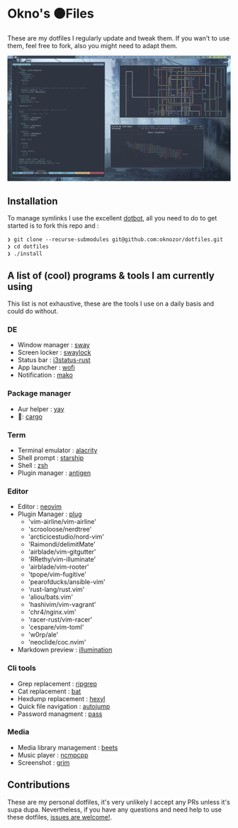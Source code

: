 # Okno's ⚫Files 

These are my dotfiles I regularly update and tweak them.
If you wan't to use them, feel free to fork, also you might need to adapt them. 

![screenshot](screenshots/screenshot_01.png)

## Installation

To manage symlinks I use the excellent [dotbot](https://github.com/anishathalye/dotbot), all you need to do to get started is to fork this repo and :

```
❯ git clone --recurse-submodules git@github.com:oknozor/dotfiles.git
❯ cd dotfiles
❯ ./install
```

## A list of (cool) programs & tools I am currently using   

This list is not exhaustive, these are the tools I use on a daily basis and could do without.

### DE
- Window manager : [sway](https://swaywm.org/)
- Screen locker : [swaylock](https://github.com/swaywm/swaylock)
- Status bar : [i3status-rust](https://github.com/greshake/i3status-rust)
- App launcher : [wofi](https://hg.sr.ht/~scoopta/wofi)
- Notification : [mako](https://github.com/emersion/mako)

### Package manager
- Aur helper : [yay](https://github.com/Jguer/yay)
- 🦀: [cargo](https://doc.rust-lang.org/cargo/)

### Term
- Terminal emulator : [alacrity](https://github.com/jwilm/alacritty)
- Shell prompt : [starship](https://github.com/starship/starship)
- Shell : [zsh](https://www.zsh.org/)
- Plugin manager : [antigen](https://github.com/zsh-users/antigen)

### Editor
- Editor : [neovim](https://neovim.io/)
- Plugin Manager : [plug](https://github.com/junegunn/vim-plug)
    - 'vim-airline/vim-airline'
    - 'scrooloose/nerdtree'
    - 'arcticicestudio/nord-vim'
    - 'Raimondi/delimitMate'
    - 'airblade/vim-gitgutter'
    - 'RRethy/vim-illuminate'
    - 'airblade/vim-rooter'
    - 'tpope/vim-fugitive'
    - 'pearofducks/ansible-vim'
    - 'rust-lang/rust.vim'
    - 'aliou/bats.vim'
    - 'hashivim/vim-vagrant'
    - 'chr4/nginx.vim'
    - 'racer-rust/vim-racer'
    - 'cespare/vim-toml'
    - 'w0rp/ale'
    - 'neoclide/coc.nvim'
- Markdown preview : [illumination](https://github.com/oknozor/illumination)

### Cli tools
- Grep replacement : [ripgrep](https://github.com/BurntSushi/ripgrep)
- Cat replacement : [bat](https://github.com/sharkdp/bat) 
- Hexdump replacement : [hexyl](https://github.com/sharkdp/hexyl) 
- Quick file navigation : [autojump](https://github.com/wting/autojump)
- Password managment : [pass](https://www.passwordstore.org/)

### Media
- Media library management : [beets](http://beets.io/)
- Music player : [ncmpcpp](https://github.com/arybczak/ncmpcpp)
- Screenshot : [grim](https://github.com/resurrecting-open-source-projects/scrot)

## Contributions 

These are my personal dotfiles, it's very unlikely I accept any PRs unless it's supa dupa. Nevertheless, if you have any questions and need help to use these dotfiles, [issues are welcome!](https://github.com/oknozor/dotfiles/issues). 

